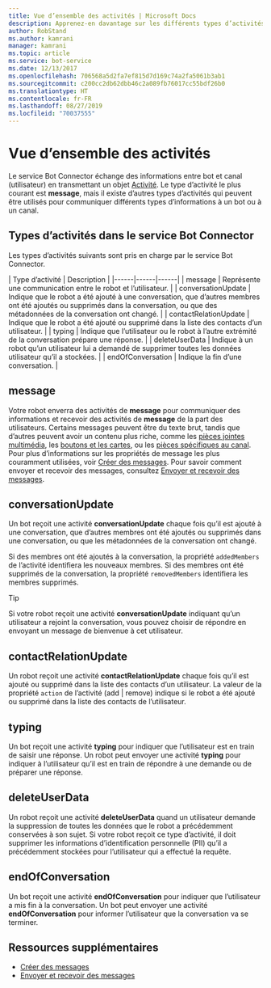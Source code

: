 ```yaml
---
title: Vue d’ensemble des activités | Microsoft Docs
description: Apprenez-en davantage sur les différents types d’activités disponibles dans service Bot Connector.
author: RobStand
ms.author: kamrani
manager: kamrani
ms.topic: article
ms.service: bot-service
ms.date: 12/13/2017
ms.openlocfilehash: 706568a5d2fa7ef815d7d169c74a2fa5061b3ab1
ms.sourcegitcommit: c200cc2db62dbb46c2a089fb76017cc55bdf26b0
ms.translationtype: HT
ms.contentlocale: fr-FR
ms.lasthandoff: 08/27/2019
ms.locfileid: "70037555"
---
```

# <a name="activities-overview"></a>Vue d’ensemble des activités

Le service Bot Connector échange des informations entre bot et canal (utilisateur) en transmettant un objet [Activité][]. Le type d’activité le plus courant est **message**, mais il existe d’autres types d’activités qui peuvent être utilisés pour communiquer différents types d’informations à un bot ou à un canal. 

## <a name="activity-types-in-the-bot-connector-service"></a>Types d’activités dans le service Bot Connector

Les types d’activités suivants sont pris en charge par le service Bot Connector.

| Type d’activité | Description |
|------|------|------|
| message | Représente une communication entre le robot et l’utilisateur. |
| conversationUpdate | Indique que le robot a été ajouté à une conversation, que d’autres membres ont été ajoutés ou supprimés dans la conversation, ou que des métadonnées de la conversation ont changé. |
| contactRelationUpdate | Indique que le robot a été ajouté ou supprimé dans la liste des contacts d’un utilisateur. |
| typing | Indique que l’utilisateur ou le robot à l’autre extrémité de la conversation prépare une réponse. | 
| deleteUserData | Indique à un robot qu’un utilisateur lui a demandé de supprimer toutes les données utilisateur qu’il a stockées. |
| endOfConversation | Indique la fin d’une conversation. |

## <a name="message"></a>message

Votre robot enverra des activités de **message** pour communiquer des informations et recevoir des activités de **message** de la part des utilisateurs. Certains messages peuvent être du texte brut, tandis que d’autres peuvent avoir un contenu plus riche, comme les [pièces jointes multimédia](bot-framework-rest-connector-add-media-attachments.md), les [boutons et les cartes](bot-framework-rest-connector-add-rich-cards.md), ou les [pièces spécifiques au canal](bot-framework-rest-connector-channeldata.md). Pour plus d’informations sur les propriétés de message les plus couramment utilisées, voir [Créer des messages](bot-framework-rest-connector-create-messages.md). Pour savoir comment envoyer et recevoir des messages, consultez [Envoyer et recevoir des messages](bot-framework-rest-connector-send-and-receive-messages.md). 

## <a name="conversationupdate"></a>conversationUpdate

Un bot reçoit une activité **conversationUpdate** chaque fois qu’il est ajouté à une conversation, que d’autres membres ont été ajoutés ou supprimés dans une conversation, ou que les métadonnées de la conversation ont changé. 

Si des membres ont été ajoutés à la conversation, la propriété `addedMembers` de l’activité identifiera les nouveaux membres. Si des membres ont été supprimés de la conversation, la propriété `removedMembers` identifiera les membres supprimés. 

> [!TIP]
> Si votre robot reçoit une activité **conversationUpdate** indiquant qu’un utilisateur a rejoint la conversation, vous pouvez choisir de répondre en envoyant un message de bienvenue à cet utilisateur. 

## <a name="contactrelationupdate"></a>contactRelationUpdate

Un robot reçoit une activité **contactRelationUpdate** chaque fois qu’il est ajouté ou supprimé dans la liste des contacts d’un utilisateur. La valeur de la propriété `action` de l’activité (add | remove) indique si le robot a été ajouté ou supprimé dans la liste des contacts de l’utilisateur.

## <a name="typing"></a>typing

Un bot reçoit une activité **typing** pour indiquer que l’utilisateur est en train de saisir une réponse. Un robot peut envoyer une activité **typing** pour indiquer à l’utilisateur qu’il est en train de répondre à une demande ou de préparer une réponse. 

## <a name="deleteuserdata"></a>deleteUserData

Un robot reçoit une activité **deleteUserData** quand un utilisateur demande la suppression de toutes les données que le robot a précédemment conservées à son sujet. Si votre robot reçoit ce type d’activité, il doit supprimer les informations d’identification personnelle (PII) qu’il a précédemment stockées pour l’utilisateur qui a effectué la requête.

## <a name="endofconversation"></a>endOfConversation 

Un bot reçoit une activité **endOfConversation** pour indiquer que l’utilisateur a mis fin à la conversation. Un bot peut envoyer une activité **endOfConversation** pour informer l’utilisateur que la conversation va se terminer. 

## <a name="additional-resources"></a>Ressources supplémentaires

- [Créer des messages](bot-framework-rest-connector-create-messages.md)
- [Envoyer et recevoir des messages](bot-framework-rest-connector-send-and-receive-messages.md)

[Activité]: bot-framework-rest-connector-api-reference.md#activity-object
